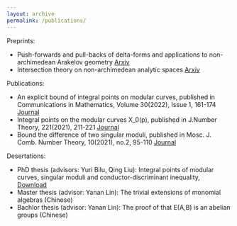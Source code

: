 ```yaml
---
layout: archive
permalink: /publications/
---
```


 Preprints:

  - Push-forwards and pull-backs of delta-forms and applications to non-archimedean Arakelov geometry [Arxiv](https://arxiv.org/abs/2303.04978)
  - Intersection theory on non-archimedean analytic spaces [Arxiv](https://arxiv.org/abs/2301.02629)
    
 Publications:
  - An explicit bound of integral points on modular curves, published in Communications in Mathematics, Volume 30(2022), Issue 1, 161-174 [Journal](https://cm.episciences.org/9389)
  - Integral points on the modular curves X_0(p), published in J.Number Theory, 221(2021), 211-221 [Journal](https://www.sciencedirect.com/science/article/pii/S0022314X2030192X)
  - Bound the difference of two singular moduli, published in Mosc. J. Comb. Number Theory, 10(2021), no.2, 95-110 [Journal](https://msp.org/moscow/2021/10-2/moscow-v10-n2-p02-s.pdf)

 Desertations:
  - PhD thesis (advisors: Yuri Bilu, Qing Liu): Integral points of modular curves, singular moduli and conductor-discriminant inequality, [Download](https://cm.episciences.org/9389)
  - Master thesis (advisor: Yanan Lin): The trivial extensions of monomial algebras (Chinese)
  - Bachlor thesis (advisor: Yanan Lin): The proof of that E(A,B) is an abelian groups (Chinese)
